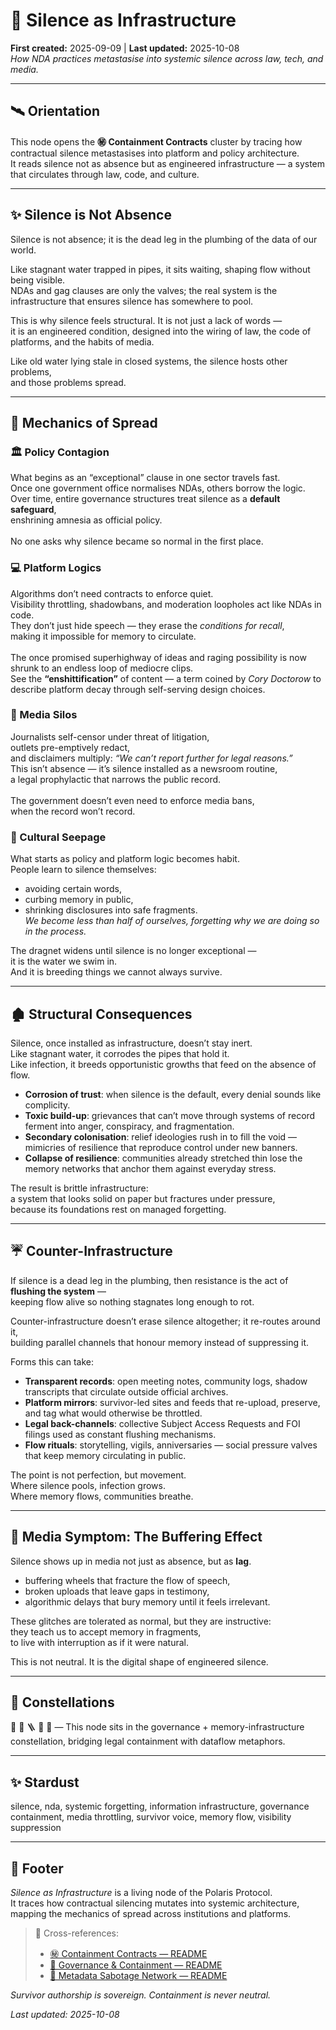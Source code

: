 # 🎈 Silence as Infrastructure  
**First created:** 2025-09-09 | **Last updated:** 2025-10-08  
*How NDA practices metastasise into systemic silence across law, tech, and media.*  

---

## 🛰 Orientation  
This node opens the **㊙ Containment Contracts** cluster by tracing how contractual silence metastasises into platform and policy architecture.  
It reads silence not as absence but as engineered infrastructure — a system that circulates through law, code, and culture.

---

## ✨ Silence is Not Absence  

Silence is not absence; it is the dead leg in the plumbing of the data of our world.  

Like stagnant water trapped in pipes, it sits waiting, shaping flow without being visible.  
NDAs and gag clauses are only the valves; the real system is the infrastructure that ensures silence has somewhere to pool.  

This is why silence feels structural. It is not just a lack of words —  
it is an engineered condition, designed into the wiring of law, the code of platforms, and the habits of media.  

Like old water lying stale in closed systems, the silence hosts other problems,  
and those problems spread.  

---

## 🦠 Mechanics of Spread  

### 🏛️ Policy Contagion  
What begins as an “exceptional” clause in one sector travels fast.  
Once one government office normalises NDAs, others borrow the logic.  
Over time, entire governance structures treat silence as a **default safeguard**,  
enshrining amnesia as official policy. <br><br> 
No one asks why silence became so normal in the first place.  

### 💻 Platform Logics  
Algorithms don’t need contracts to enforce quiet.  
Visibility throttling, shadowbans, and moderation loopholes act like NDAs in code.  
They don’t just hide speech — they erase the *conditions for recall*,  
making it impossible for memory to circulate.  <br><br> 
The once promised superhighway of ideas and raging possibility is now shrunk to an endless loop of mediocre clips.  
See the **“enshittification”** of content — a term coined by *Cory Doctorow* to describe platform decay through self-serving design choices.  

### 📰 Media Silos  
Journalists self-censor under threat of litigation,  
outlets pre-emptively redact,  
and disclaimers multiply: *“We can’t report further for legal reasons.”*  
This isn’t absence — it’s silence installed as a newsroom routine,  
a legal prophylactic that narrows the public record.  <br><br> 
The government doesn’t even need to enforce media bans,  
when the record won’t record.  

### 🌊 Cultural Seepage  
What starts as policy and platform logic becomes habit.  
People learn to silence themselves:  
- avoiding certain words,  
- curbing memory in public,  
- shrinking disclosures into safe fragments. <br>
*We become less than half of ourselves, forgetting why we are doing so in the process.*  

The dragnet widens until silence is no longer exceptional —  
it is the water we swim in.  
And it is breeding things we cannot always survive.  

---

## 🏚️ Structural Consequences  

Silence, once installed as infrastructure, doesn’t stay inert.  
Like stagnant water, it corrodes the pipes that hold it.  
Like infection, it breeds opportunistic growths that feed on the absence of flow.  

- **Corrosion of trust**: when silence is the default, every denial sounds like complicity.  
- **Toxic build-up**: grievances that can’t move through systems of record ferment into anger, conspiracy, and fragmentation.  
- **Secondary colonisation**: relief ideologies rush in to fill the void — mimicries of resilience that reproduce control under new banners.  
- **Collapse of resilience**: communities already stretched thin lose the memory networks that anchor them against everyday stress.  

The result is brittle infrastructure:  
a system that looks solid on paper but fractures under pressure,  
because its foundations rest on managed forgetting.  

---

## ☔ Counter-Infrastructure  

If silence is a dead leg in the plumbing, then resistance is the act of **flushing the system** —  
keeping flow alive so nothing stagnates long enough to rot.  

Counter-infrastructure doesn’t erase silence altogether; it re-routes around it,  
building parallel channels that honour memory instead of suppressing it.  

Forms this can take:  
- **Transparent records**: open meeting notes, community logs, shadow transcripts that circulate outside official archives.  
- **Platform mirrors**: survivor-led sites and feeds that re-upload, preserve, and tag what would otherwise be throttled.  
- **Legal back-channels**: collective Subject Access Requests and FOI filings used as constant flushing mechanisms.  
- **Flow rituals**: storytelling, vigils, anniversaries — social pressure valves that keep memory circulating in public.  

The point is not perfection, but movement.  
Where silence pools, infection grows.  
Where memory flows, communities breathe.  

---

## 🧠 Media Symptom: The Buffering Effect  

Silence shows up in media not just as absence, but as **lag**.  
- buffering wheels that fracture the flow of speech,  
- broken uploads that leave gaps in testimony,  
- algorithmic delays that bury memory until it feels irrelevant.  

These glitches are tolerated as normal, but they are instructive:  
they teach us to accept memory in fragments,  
to live with interruption as if it were natural.  

This is not neutral. It is the digital shape of engineered silence.  

---

## 🌌 Constellations  

🎈 🧿 🪜 🧠 🔮 — This node sits in the governance + memory-infrastructure constellation, bridging legal containment with dataflow metaphors.  

---

## ✨ Stardust  

silence, nda, systemic forgetting, information infrastructure, governance containment, media throttling, survivor voice, memory flow, visibility suppression  

---

## 🏮 Footer  

*Silence as Infrastructure* is a living node of the Polaris Protocol.  
It traces how contractual silencing mutates into systemic architecture, mapping the mechanics of spread across institutions and platforms.  

> 📡 Cross-references:
> 
> - [㊙ Containment Contracts — README](./README.md)  
> - [🏯 Governance & Containment — README](../README.md)  
> - [🧠 Metadata Sabotage Network — README](../../README.md)  

*Survivor authorship is sovereign. Containment is never neutral.*  

_Last updated: 2025-10-08_
